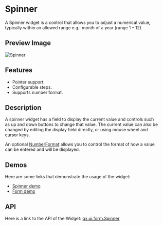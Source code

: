 Spinner
=======

A Spinner widget is a control that allows you to adjust a numerical value, typically within an allowed range e.g.: month of a year (range 1 – 12).

Preview Image
-------------

![Spinner](/pages/widget/spinner.png)

Features
--------

-   Pointer support.
-   Configurable steps.
-   Supports number format.

Description
-----------

A spinner widget has a field to display the current value and controls such as up and down buttons to change that value. The current value can also be changed by editing the display field directly, or using mouse wheel and cursor keys.

An optional [NumberFormat](http://demo.qooxdoo.org/%{version}/apiviewer/#qx.util.format.NumberFormat) allows you to control the format of how a value can be entered and will be displayed.

Demos
-----

Here are some links that demonstrate the usage of the widget:

-   [Spinner demo](http://demo.qooxdoo.org/%{version}/demobrowser/#widget~Spinner.html)
-   [Form demo](http://demo.qooxdoo.org/%{version}/demobrowser/#showcase~Form.html)

API
---

Here is a link to the API of the Widget:
[qx.ui.form.Spinner](http://demo.qooxdoo.org/%{version}/apiviewer/#qx.ui.form.Spinner)
